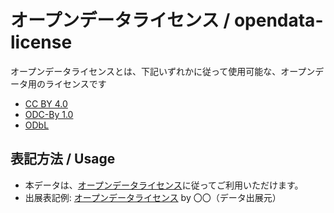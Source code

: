 # オープンデータライセンス / opendata-license

オープンデータライセンスとは、下記いずれかに従って使用可能な、オープンデータ用のライセンスです

- [CC BY 4.0](https://creativecommons.org/licenses/by/4.0/)
- [ODC-By 1.0](https://opendatacommons.org/licenses/by/1-0/)
- [ODbL](https://opendatacommons.org/licenses/odbl/)

## 表記方法 / Usage

- 本データは、[オープンデータライセンス](https://github.com/code4fukui/opendata-license/)に従ってご利用いただけます。
- 出展表記例: [オープンデータライセンス](https://github.com/code4fukui/opendata-license/) by 〇〇（データ出展元）
